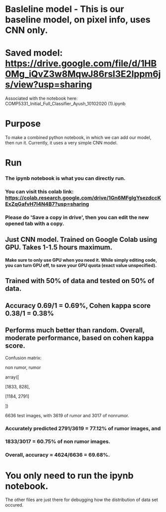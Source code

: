 # Basleline model - This is our baseline model, on pixel info, uses CNN only.

# Saved model: https://drive.google.com/file/d/1HB0Mg_iQvZ3w8MqwJ86rsI3E2Ippm6js/view?usp=sharing

Associated with the notebook here: COMP5331_Initial_Full_Classifier_Ayush_10102020 (1).ipynb

# Purpose

To make a combined python notebook, in which we can add our model, then run it.
Currently, it uses a very simple CNN model.

# Run

### The ipynb notebook is what you can directly run.

### You can visit this colab link: https://colab.research.google.com/drive/1Gn6MFglgYsezdccKExZqGafvH7I4N4B7?usp=sharing

### Please do 'Save a copy in drive', then you can edit the new opened tab with a copy.

## Just CNN model. Trained on Google Colab using GPU. Takes 1-1.5 hours maximum.
#### Make sure to only use GPU when you need it. While simply editing code, you can turn GPU off, to save your GPU quota (exact value unspecified).

## Trained with 50% of data and tested on 50% of data.

## Accuracy 0.69/1 = 0.69%, Cohen kappa score 0.38/1 = 0.38%

## Performs much better than random. Overall, moderate performance, based on cohen kappa score. 

Confusion matrix:

non rumor, rumor

array([

[1833,  828],

[1184, 2791]
       
])

6636 test images, with 3619 of rumor and 3017 of nonrumor.

### Accurately predicted  2791/3619 = 77.12% of rumor images, and 

### 1833/3017 = 60.75% of non rumor images.

### Overall, accuracy = 4624/6636 = 69.68%.

# You only need to run the ipynb notebook.

The other files are just there for debugging how the distribution of data set occured.
